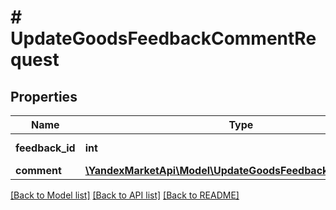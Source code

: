 # # UpdateGoodsFeedbackCommentRequest

## Properties

Name | Type | Description | Notes
------------ | ------------- | ------------- | -------------
**feedback_id** | **int** | Идентификатор отзыва. |
**comment** | [**\YandexMarketApi\Model\UpdateGoodsFeedbackCommentDTO**](UpdateGoodsFeedbackCommentDTO.md) |  |

[[Back to Model list]](../../README.md#models) [[Back to API list]](../../README.md#endpoints) [[Back to README]](../../README.md)
